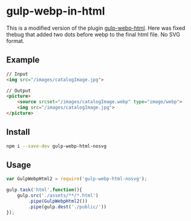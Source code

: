 # gulp-webp-in-html

This is a modified version of the plugin [gulp-webp-html](https://www.npmjs.com/package/gulp-webp-html). Here was fixed thebug that added two dots before webp to the final html file. No SVG format.

## Example
```html
// Input
<img src="/images/catalogImage.jpg">

// Output
<picture>
    <source srcset="/images/catalogImage.webp" type="image/webp">
    <img src="/images/catalogImage.jpg">
</picture>
```
## Install
```bash
npm i --save-dev gulp-webp-html-nosvg
```
## Usage
```javascript
var GulpWebpHtml2 = require('gulp-webp-html-nosvg');

gulp.task('html',function(){
    gulp.src('./assets/**/*.html')
        .pipe(GulpWebpHtml2())
        .pipe(gulp.dest('./public/'))
});
```

